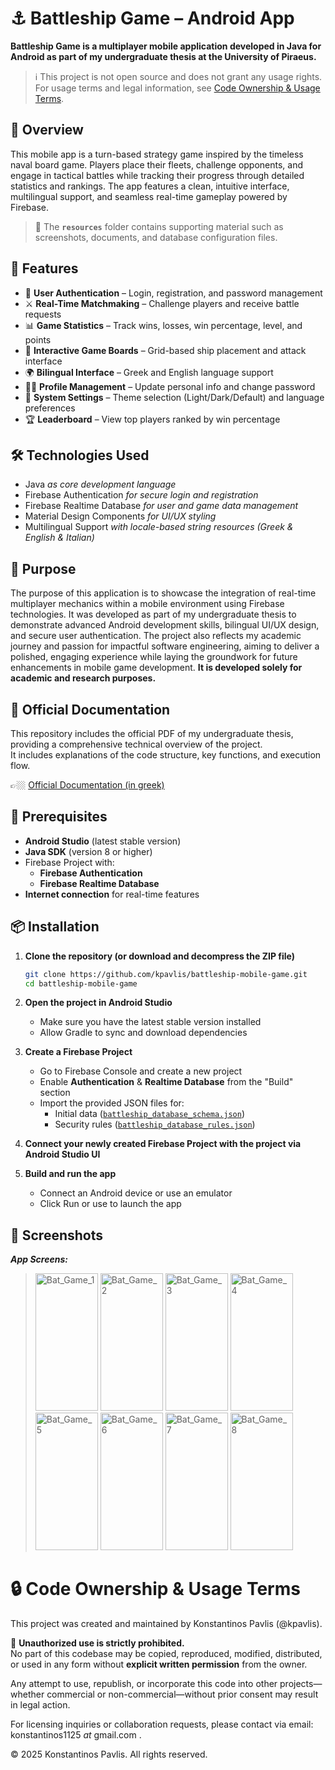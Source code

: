 # ⚓ Battleship Game – Android App

**Battleship Game is a multiplayer mobile application developed in Java for Android as part of my undergraduate thesis at the University of Piraeus.**

> ℹ️ This project is not open source and does not grant any usage rights.
> For usage terms and legal information, see [Code Ownership & Usage Terms](#-code-ownership--usage-terms).

## 📖 Overview

This mobile app is a turn-based strategy game inspired by the timeless naval board game. Players place their fleets, challenge opponents, and engage in tactical battles while tracking their progress through detailed statistics and rankings. The app features a clean, intuitive interface, multilingual support, and seamless real-time gameplay powered by Firebase.

> 📌 The **`resources`** folder contains supporting material such as screenshots, documents, and database configuration files.

## 📱 Features

- 🔐 **User Authentication** – Login, registration, and password management  
- ⚔️ **Real-Time Matchmaking** – Challenge players and receive battle requests  
- 📊 **Game Statistics** – Track wins, losses, win percentage, level, and points  
- 🧭 **Interactive Game Boards** – Grid-based ship placement and attack interface  
- 🌍 **Bilingual Interface** – Greek and English language support  
- 🧑‍💼 **Profile Management** – Update personal info and change password  
- 🎨 **System Settings** – Theme selection (Light/Dark/Default) and language preferences  
- 🏆 **Leaderboard** – View top players ranked by win percentage

## 🛠️ Technologies Used

- Java _as core development language_
- Firebase Authentication _for secure login and registration_
- Firebase Realtime Database _for user and game data management_ 
- Material Design Components _for UI/UX styling_  
- Multilingual Support _with locale-based string resources (Greek & English & Italian)_

## 🎯 Purpose

The purpose of this application is to showcase the integration of real-time multiplayer mechanics within a mobile environment using Firebase technologies. It was developed as part of my undergraduate thesis to demonstrate advanced Android development skills, bilingual UI/UX design, and secure user authentication. The project also reflects my academic journey and passion for impactful software engineering, aiming to deliver a polished, engaging experience while laying the groundwork for future enhancements in mobile game development. **It is developed solely for academic and research purposes.**

## 📙 Official Documentation

This repository includes the official PDF of my undergraduate thesis, providing a comprehensive technical overview of the project.  
It includes explanations of the code structure, key functions, and execution flow.

👉🏼 [Official Documentation (in greek)](project_resources/docs/Documentation_gr.pdf)

## 🧰 Prerequisites

- **Android Studio** (latest stable version)
- **Java SDK** (version 8 or higher)
- Firebase Project with:
   - **Firebase Authentication**
   - **Firebase Realtime Database**
- **Internet connection** for real-time features

## 📦 Installation

1. **Clone the repository (or download and decompress the ZIP file)**
   ```bash
   git clone https://github.com/kpavlis/battleship-mobile-game.git
   cd battleship-mobile-game

2. **Open the project in Android Studio**
   - Make sure you have the latest stable version installed
   - Allow Gradle to sync and download dependencies

3. **Create a Firebase Project**
   - Go to Firebase Console and create a new project
   - Enable **Authentication** & **Realtime Database** from the "Build" section
   - Import the provided JSON files for:
      - Initial data (<a href="/project_resources/firebase_config/battleship_database_schema.json">`battleship_database_schema.json`</a>)
      - Security rules (<a href="/project_resources/firebase_config/battleship_database_rules.json">`battleship_database_rules.json`</a>)

4. **Connect your newly created Firebase Project with the project via Android Studio UI**

5. **Build and run the app**
   - Connect an Android device or use an emulator
   - Click Run or use  to launch the app


## 📸 Screenshots

**_App Screens:_**  
> <img width="100" height="220" alt="Bat_Game_1" src="resources/screenshots/welcome_login_screen.png" />
> <img width="100" height="220" alt="Bat_Game_2" src="resources/screenshots/registration_form_screen.png" />
> <img width="100" height="220" alt="Bat_Game_3" src="resources/screenshots/home_instructions_screen.png" />
> <img width="100" height="220" alt="Bat_Game_4" src="resources/screenshots/opponent_selection_screen.png" />
> <img width="100" height="220" alt="Bat_Game_5" src="resources/screenshots/battle_request_popup.png" />
> <img width="100" height="220" alt="Bat_Game_6" src="resources/screenshots/user_statistics_screen.png" />
> <img width="100" height="220" alt="Bat_Game_7" src="resources/screenshots/live_game_screen_1.png" />
> <img width="100" height="220" alt="Bat_Game_8" src="resources/screenshots/live_game_screen_2.png" />


# 🔒 Code Ownership & Usage Terms

This project was created and maintained by Konstantinos Pavlis (@kpavlis).

🚫 **Unauthorized use is strictly prohibited.**  
No part of this codebase may be copied, reproduced, modified, distributed, or used in any form without **explicit written permission** from the owner.

Any attempt to use, republish, or incorporate this code into other projects—whether commercial or non-commercial—without prior consent may result in legal action.

For licensing inquiries or collaboration requests, please contact via email: konstantinos1125 _at_ gmail.com .

© 2025 Konstantinos Pavlis. All rights reserved.
